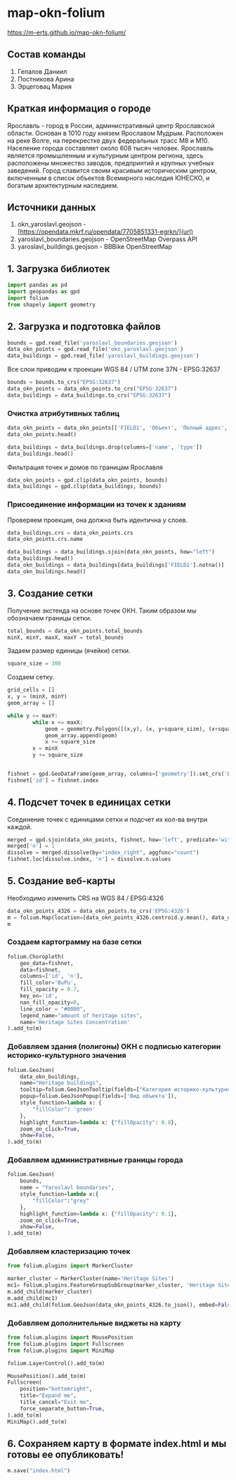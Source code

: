 # map-okn-folium

https://m-erts.github.io/map-okn-folium/ 

## Cостав команды
1. Гепалов Даниил
2. Постникова Арина
3. Эрцеговац Мария

## Краткая информация о городе
Ярославль - город в России, административный центр Ярославской области. Основан в 1010 году князем Ярославом Мудрым. Расположен на реке Волге, на перекрестке двух федеральных трасс М8 и М10. Население города составляет около 608 тысяч человек. Ярославль является промышленным и культурным центром региона, здесь расположены множество заводов, предприятий и крупных учебных заведений. Город славится своим красивым историческим центром, включенным в список объектов Всемирного наследия ЮНЕСКО, и богатым архитектурным наследием.

## Источники данных 
1. okn_yaroslavl.geojson - [https://opendata.mkrf.ru/opendata/7705851331-egrkn/](url)
2. yaroslavl_boundaries.geojson - OpenStreetMap Overpass API
3. yaroslavl_buildings.geojson - BBBike OpenStreetMap

## 1. Загрузка библиотек
```python
import pandas as pd
import geopandas as gpd
import folium
from shapely import geometry
```
## 2. Загрузка и подготовка файлов
```python
bounds = gpd.read_file('yaroslavl_boundaries.geojson')
data_okn_points = gpd.read_file('okn_yaroslavl.geojson')
data_buildings = gpd.read_file('yaroslavl_buildings.geojson')
```
Все слои приводим к проекции WGS 84 / UTM zone 37N - EPSG:32637
```python
bounds = bounds.to_crs("EPSG:32637")
data_okn_points = data_okn_points.to_crs("EPSG:32637")
data_buildings = data_buildings.to_crs("EPSG:32637")
```
### Очистка атрибутивных таблиц
```python
data_okn_points = data_okn_points[['FIELD1', 'Объект', 'Полный адрес', 'Категория историко-культурного значения', 'Вид объекта', 'Принадлежность к Юнеско', 'Особо ценный объект', 'дата создания', 'geometry']]
data_okn_points.head()

data_buildings = data_buildings.drop(columns=['name', 'type'])
data_buildings.head()
```
Фильтрация точек и домов по границам Ярославля
```python
data_okn_points = gpd.clip(data_okn_points, bounds)
data_buildings = gpd.clip(data_buildings, bounds)
```
### Присоединение информации из точек к зданиям
Проверяем проекция, она должна быть идентична у слоев.
```python
data_buildings.crs = data_okn_points.crs
data_okn_points.crs.name
```
```python
data_buildings = data_buildings.sjoin(data_okn_points, how="left")
data_buildings.head()
data_okn_buildings = data_buildings[data_buildings['FIELD1'].notna()]
data_okn_buildings.head()
```
## 3. Создание сетки
Получение экстенда на основе точек ОКН. Таким образом мы обозначаем границы сетки.
```python
total_bounds = data_okn_points.total_bounds
minX, minY, maxX, maxY = total_bounds
```
Задаем размер единицы (ячейки) сетки.
```python
square_size = 300
```
Создаем сетку.
```python
grid_cells = []
x, y = (minX, minY)
geom_array = []

while y <= maxY:
        while x <= maxX:
            geom = geometry.Polygon([(x,y), (x, y+square_size), (x+square_size, y+square_size), (x+square_size, y), (x, y)])
            geom_array.append(geom)
            x += square_size
        x = minX
        y += square_size


fishnet = gpd.GeoDataFrame(geom_array, columns=['geometry']).set_crs('EPSG:32637')
fishnet['id'] = fishnet.index
```
## 4. Подсчет точек в единицах сетки
Соединение точек с единицами сетки и подсчет их кол-ва внутри каждой.
```python
merged = gpd.sjoin(data_okn_points, fishnet, how='left', predicate='within')
merged['n'] = 1
dissolve = merged.dissolve(by="index_right", aggfunc="count")
fishnet.loc[dissolve.index, 'n'] = dissolve.n.values
```
## 5. Создание веб-карты 
Необходимо изменить CRS на WGS 84 / EPSG:4326
```python
data_okn_points_4326 = data_okn_points.to_crs('EPSG:4326')
m = folium.Map(location=[data_okn_points_4326.centroid.y.mean(), data_okn_points_4326.centroid.x.mean()], zoom_start=13,  tiles="cartodb positron", control_scale=True)
m
```
### Создаем картограмму на базе сетки
```python
folium.Choropleth(
    geo_data=fishnet,
    data=fishnet,
    columns=['id', 'n'],
    fill_color='BuPu',
    fill_opacity = 0.7,
    key_on='id',
    nan_fill_opacity=0,
    line_color = "#0000",
    legend_name="amount of heritage sites",
    name='Heritage Sites Concentration'
).add_to(m)
```
### Добавляем здания (полигоны) ОКН с подписью категории историко-культурного значения
```python
folium.GeoJson(
    data_okn_buildings,
    name="Heritage buildings",
    tooltip=folium.GeoJsonTooltip(fields=["Категория историко-культурного значения"]),
    popup=folium.GeoJsonPopup(fields=['Вид объекта']),
    style_function=lambda x: {
        "fillColor": 'green'
    },
    highlight_function=lambda x: {"fillOpacity": 0.8},
    zoom_on_click=True,
    show=False,
).add_to(m)
```
### Добавляем административные границы города
```python
folium.GeoJson(
    bounds,
    name = "Yaroslavl boundaries",
    style_function=lambda x:{
        "fillColor":"grey"
    },
    highlight_function=lambda x: {"fillOpacity": 0.1},
    zoom_on_click=True,
    show=False,
).add_to(m)
```
### Добавляем кластеризацию точек
```python
from folium.plugins import MarkerCluster
```
```python
marker_cluster = MarkerCluster(name='Heritage Sites')
mc1= folium.plugins.FeatureGroupSubGroup(marker_cluster, 'Heritage Sites')
m.add_child(marker_cluster)
m.add_child(mc1)
mc1.add_child(folium.GeoJson(data_okn_points_4326.to_json(), embed=False, show=False))
```
### Добавляем дополнительные виджеты на карту
```python
from folium.plugins import MousePosition
from folium.plugins import Fullscreen
from folium.plugins import MiniMap
```
```python
folium.LayerControl().add_to(m)
```
```python
MousePosition().add_to(m)
Fullscreen(
    position="bottomright",
    title="Expand me",
    title_cancel="Exit me",
    force_separate_button=True,
).add_to(m)
MiniMap().add_to(m)
```
## 6. Сохраняем карту в формате index.html и мы готовы ее опубликовать!
```python
m.save("index.html")
```
